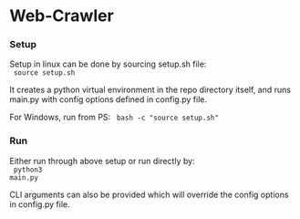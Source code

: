 # Web-Crawler

<info>

</info>

### Setup
Setup in linux can be done by sourcing setup.sh file:<br>
<code lang="bash">
source setup.sh
</code>
<br>
<p>It creates a python virtual environment in the repo directory itself, and runs main.py with config options defined in config.py file.</p>

For Windows, run from PS:
<code>
bash -c "source setup.sh"
</code>

### Run
Either run through above setup or run directly by:<br>
<code>
python3 main.py
</code>
<br>
<p>CLI arguments can also be provided which will override the config options in config.py file.</p>
